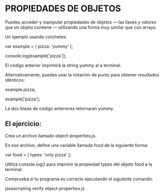 # PROPIEDADES DE OBJETOS

Puedes acceder y manipular propiedades de objetos –– las llaves y valores que un objeto contiene –– utilizando una forma muy similar que con arrays. 

Un ejemplo usando corchetes:

var example = {
  pizza: 'yummy'
};

console.log(example['pizza']);

El código anterior imprimirá la string yummy al a terminal.

Alternativamente, puedes usar la notación de punto para obtener resultados idénticos:

example.pizza;

example['pizza'];

La dos líneas de código anteriores retornaran yummy.

## El ejercicio:

Crea un archivo llamado object-properties.js.

En ese archivo, define una variable llamada food de la siguiente forma:

var food = {
  types: 'only pizza'
};

Utiliza console.log() para imprimir la propiedad types del objeto food a la terminal.

Comprueba si tu programa es correcto ejecutando el siguiente comando:

javascripting verify object-properties.js